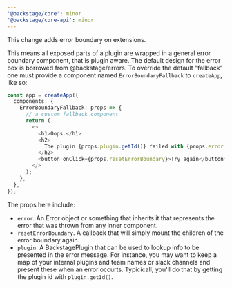 ```yaml
---
'@backstage/core': minor
'@backstage/core-api': minor
---
```


This change adds error boundary on extensions.

This means all exposed parts of a plugin are wrapped in a general error boundary component, that is plugin aware. The default design for the error box is borrowed from @backstage/errors. To override the default "fallback" one must provide a component named `ErrorBoundaryFallback` to `createApp`, like so:

```ts
const app = createApp({
  components: {
    ErrorBoundaryFallback: props => {
      // a custom fallback component
      return (
        <>
          <h1>Oops.</h1>
          <h2>
            The plugin {props.plugin.getId()} failed with {props.error.message}
          </h2>
          <button onClick={props.resetErrorBoundary}>Try again</button>
        </>
      );
    },
  },
});
```

The props here include:

- `error`. An Error object or something that inherits it that represents the error that was thrown from any inner component.
- `resetErrorBoundary`. A callback that will simply mount the children of the error boundary again.
- `plugin`. A BackstagePlugin that can be used to lookup info to be presented in the error message. For instance, you may want to keep a map of your internal plugins and team names or slack channels and present these when an error occurts. Typicicall, you'll do that by getting the plugin id with `plugin.getId()`.
